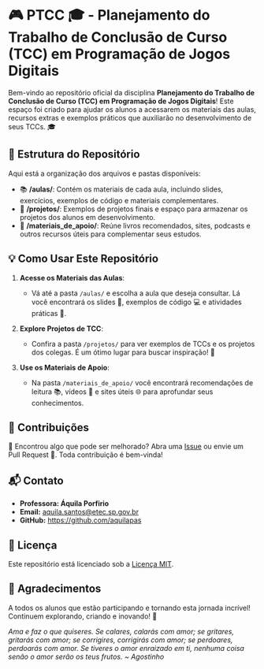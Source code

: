 # 🎮 PTCC 🎓 - Planejamento do Trabalho de Conclusão de Curso (TCC) em Programação de Jogos Digitais 

Bem-vindo ao repositório oficial da disciplina **Planejamento do Trabalho de Conclusão de Curso (TCC) em Programação de Jogos Digitais**! Este espaço foi criado para ajudar os alunos a acessarem os materiais das aulas, recursos extras e exemplos práticos que auxiliarão no desenvolvimento de seus TCCs. 🎓

## 📂 Estrutura do Repositório

Aqui está a organização dos arquivos e pastas disponíveis:

- 📚 **/aulas/**: Contém os materiais de cada aula, incluindo slides, exercícios, exemplos de código e materiais complementares.
- 🚀 **/projetos/**: Exemplos de projetos finais e espaço para armazenar os projetos dos alunos em desenvolvimento.
- 📖 **/materiais_de_apoio/**: Reúne livros recomendados, sites, podcasts e outros recursos úteis para complementar seus estudos.

## 💡 Como Usar Este Repositório

1. **Acesse os Materiais das Aulas**:
   - Vá até a pasta `/aulas/` e escolha a aula que deseja consultar. Lá você encontrará os slides 📑, exemplos de código 💻 e atividades práticas 📝.

2. **Explore Projetos de TCC**:
   - Confira a pasta `/projetos/` para ver exemplos de TCCs e os projetos dos colegas. É um ótimo lugar para buscar inspiração! 🎨

3. **Use os Materiais de Apoio**:
   - Na pasta `/materiais_de_apoio/` você encontrará recomendações de leitura 📚, vídeos 🎥 e sites úteis 🌐 para aprofundar seus conhecimentos.

## 🔧 Contribuições

🔄 Encontrou algo que pode ser melhorado? Abra uma [Issue](https://github.com/aquilapas/ptccDesenvolvimentoJogos/issues) ou envie um Pull Request 🚀. Toda contribuição é bem-vinda!

## 📬 Contato

- **Professora: Áquila Porfirio**
- **Email:** aquila.santos@etec.sp.gov.br
- **GitHub:** https://github.com/aquilapas

## 📜 Licença

Este repositório está licenciado sob a [Licença MIT](LICENSE).

## 🙌 Agradecimentos

A todos os alunos que estão participando e tornando esta jornada incrível! Continuem explorando, criando e inovando! 💪


_Ama e faz o que quiseres. Se calares, calarás com amor; se gritares, gritarás com amor; se corrigires, corrigirás com amor; se perdoares, perdoarás com amor. Se tiveres o amor enraizado em ti, nenhuma coisa senão o amor serão os teus frutos._ _~ Agostinho_
